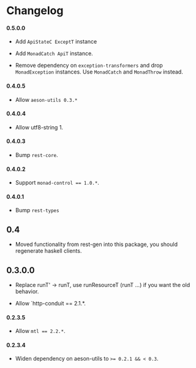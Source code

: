 # Changelog

#### 0.5.0.0

* Add `ApiStateC ExceptT` instance

* Add `MonadCatch ApiT` instance.

* Remove dependency on `exception-transformers` and drop `MonadException` instances. Use `MonadCatch` and `MonadThrow` instead.


#### 0.4.0.5

* Allow `aeson-utils 0.3.*`

#### 0.4.0.4

* Allow utf8-string 1.

#### 0.4.0.3

* Bump `rest-core`.

#### 0.4.0.2

* Support `monad-control == 1.0.*`.

#### 0.4.0.1

* Bump `rest-types`

## 0.4

* Moved functionality from rest-gen into this package, you should regenerate haskell clients.

## 0.3.0.0

* Replace runT' -> runT, use runResourceT (runT ...) if you want the old behavior.

* Allow `http-conduit == 2.1.*.

#### 0.2.3.5

* Allow `mtl == 2.2.*`.

#### 0.2.3.4

* Widen dependency on aeson-utils to `>= 0.2.1 && < 0.3`.
